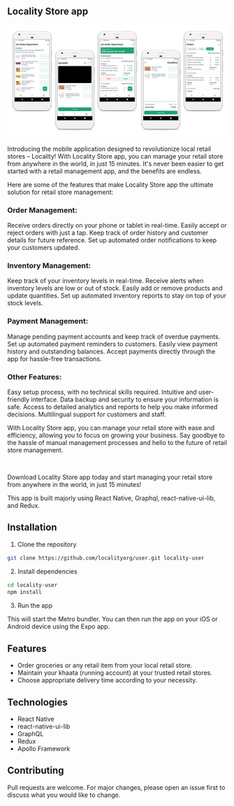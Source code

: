 ## Locality Store app

<img src="./.github/images/screens.png" alt="Locality Store app screens"/>

Introducing the mobile application designed to revolutionize local retail stores – Locality! With Locality Store app, you can manage your retail store from anywhere in the world, in just 15 minutes. It's never been easier to get started with a retail management app, and the benefits are endless.

Here are some of the features that make Locality Store app the ultimate solution for retail store management:

### Order Management:

Receive orders directly on your phone or tablet in real-time.
Easily accept or reject orders with just a tap.
Keep track of order history and customer details for future reference.
Set up automated order notifications to keep your customers updated.

### Inventory Management:

Keep track of your inventory levels in real-time.
Receive alerts when inventory levels are low or out of stock.
Easily add or remove products and update quantities.
Set up automated inventory reports to stay on top of your stock levels.

### Payment Management:

Manage pending payment accounts and keep track of overdue payments.
Set up automated payment reminders to customers.
Easily view payment history and outstanding balances.
Accept payments directly through the app for hassle-free transactions.

### Other Features:

Easy setup process, with no technical skills required.
Intuitive and user-friendly interface.
Data backup and security to ensure your information is safe.
Access to detailed analytics and reports to help you make informed decisions.
Multilingual support for customers and staff.

With Locality Store app, you can manage your retail store with ease and efficiency, allowing you to focus on growing your business. Say goodbye to the hassle of manual management processes and hello to the future of retail store management.

<br/>

Download Locality Store app today and start managing your retail store from anywhere in the world, in just 15 minutes!

This app is built majorly using React Native, Graphql, react-native-ui-lib, and Redux.

## Installation

1. Clone the repository

```bash
git clone https://github.com/localityorg/user.git locality-user
```

2. Install dependencies

```bash
cd locality-user
npm install
```

3. Run the app

This will start the Metro bundler. You can then run the app on your iOS or Android device using the Expo app.

## Features

- Order groceries or any retail item from your local retail store.
- Maintain your khaata (running account) at your trusted retail stores.
- Choose appropriate delivery time according to your necessity.

## Technologies

- React Native
- react-native-ui-lib
- GraphQL
- Redux
- Apollo Framework

## Contributing

Pull requests are welcome. For major changes, please open an issue first to discuss what you would like to change.

